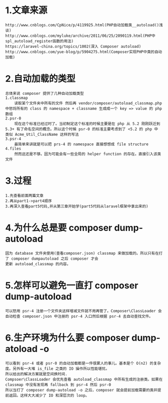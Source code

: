 # 1.文章来源
    http://www.cnblogs.com/CpNice/p/4119925.html(PHP自动加载类__autoload()浅谈)
    http://www.cnblogs.com/myluke/archive/2011/06/25/2090119.html(PHP中spl_autoload_register函数的用法)
    https://laravel-china.org/topics/1002(深入 Composer autoload)
    http://www.cnblogs.com/yue-blog/p/5904275.html(Composer实现PHP中类的自动加载)

# 2.自动加载的类型
    总体来说 composer 提供了几种自动加载类型
    1.classmap
        读取某个文件夹中所有的文件 然后再 vendor/composer/autoload_classmap.php 中怒将所有的 class 的 namespace + classname 生成成一个 key => value 的 php 数组
    2.psr-0
        现在这个标准已经过时了。当初制定这个标准的时候主要是在 php 从 5.2 刚刚跃迁到 5.3+ 有了命名空间的概念。所以这个时候 psr-0 的标准主要考虑到了 <5.2 的 php 中 类似 Acme_Util_ClassName 这样的写法
    3.psr-4
        最简单来讲就是可以把 prs-4 的 namespace 直接想想成 file structure
    4.files
        然而这还是不够。因为可能会有一些全局的 helper function 的存在。直接引入该类文件

# 3.过程
    1.先查看前面两篇文章
    2.再从part1->part4顺序
    3.再深入查看part5代码,并从第三章开始学(part5代码从laravel框架中拿出来的)

# 4.为什么总是要 composer dump-autoload

    因为 database 文件夹使用(查看composer.json) classmap 来做加载的。所以只有在打了 composer dumpautoload 之后 composer 才会
    更新 autoload_classmap 的内容。

# 5.怎样可以避免一直打 composer dump-autoload

    可以怒用 psr-4 注册一个文件夹这样增减文件就不用再管了。Composer\ClassLoader 会自动检查 composer.json 中注册的 psr-4 入口然后根据 psr-4 去自动查找文件。

# 6.生产环境为什么要 composer dump-atoload -o

    可以看到 psr-4 或者 psr-0 的自动加载都是一件很累人的事儿。基本是个 O(n2) 的复杂度。另外有一大堆 is_file 之类的 IO 操作所以性能堪忧。
    所以给出的解决方案就是空间换时间.
    Compsoer\ClassLoader 会优先查看 autoload_classmap 中所有生成的注册类。如果在classmap 中没有发现再 fallback 到 psr-4 然后 psr-0
    所以当打了 composer dump-autoload -o 之后，composer 就会提前加载需要的类并提前返回。这样大大减少了 IO 和深层次的 loop。

